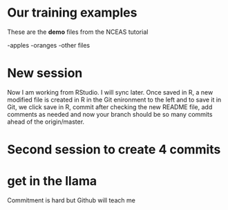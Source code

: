 # Our training examples

These are the **demo** files from the NCEAS tutorial

-apples
-oranges
-other files

# New session
Now I am working from RStudio. I will sync later.
Once saved in R, a new modified file is created in R in the Git enironment to the left and to save it in Git, we click save in R, commit after checking the new README file, add comments as needed and now your branch should be so many commits ahead of the origin/master. 

# Second session to create 4 commits


# get in the llama

Commitment is hard but Github will teach me

